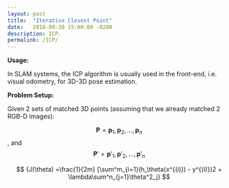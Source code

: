 ```yaml
---
layout: post
title:  "Iterative Closest Point"
date:   2018-09-30 15:00:00 -0200
description: ICP.
permalink: /ICP/
---
```


**Usage:**

  In SLAM systems, the ICP algorithm is usually used in the front-end, i.e. visual odometry, for 3D-3D pose estimation.

**Problem Setup:**

  Given 2 sets of matched 3D points (assuming that we already matched 2 RGB-D images):

  $$ \boldsymbol{P} = {\boldsymbol{p}_1, \boldsymbol{p}_2, \dots, \boldsymbol{p}_n} $$, and $$ \boldsymbol{P}' = {\boldsymbol{p}'_1, \boldsymbol{p}'_2, \dots, \boldsymbol{p}'_n} $$

  $$ {J(\theta) =\frac{1}{2m} [\sum^m_{i=1}(h_\theta(x^{(i)}) - y^{(i)})2 + \lambda\sum^n_{j=1}\theta^2_j} $$
